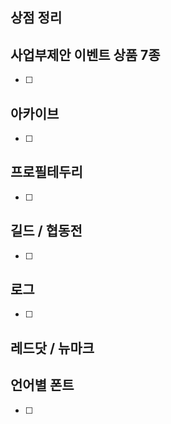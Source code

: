 

## 상점 정리
## 사업부제안 이벤트 상품 7종
- [ ] 

## 아카이브
- [ ]  

## 프로필테두리
- [ ]  

## 길드 / 협동전
- [ ]  

## 로그
- [ ]  

## 레드닷 / 뉴마크 

## 언어별 폰트
- [ ]  



